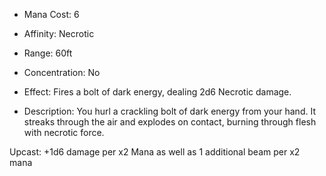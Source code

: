 - Mana Cost: 6
    
- Affinity: Necrotic
    
- Range: 60ft
    
- Concentration: No
    
- Effect: Fires a bolt of dark energy, dealing 2d6 Necrotic damage.
    
- Description: You hurl a crackling bolt of dark energy from your hand. It streaks through the air and explodes on contact, burning through flesh with necrotic force.
    

Upcast: +1d6 damage per x2 Mana as well as 1 additional beam per x2 mana